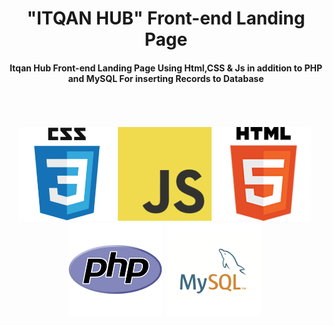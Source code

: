 <h1 align="center">"ITQAN HUB" Front-end Landing Page </h1>
<h4 align="center">Itqan Hub Front-end Landing Page Using Html,CSS & Js in addition to PHP and MySQL For inserting Records to Database</h4>
<br><br><br>
<div align="center">
 <img width=150px src="https://raw.githubusercontent.com/github/explore/80688e429a7d4ef2fca1e82350fe8e3517d3494d/topics/css/css.png">&nbsp;
<img width=150px src="https://raw.githubusercontent.com/github/explore/80688e429a7d4ef2fca1e82350fe8e3517d3494d/topics/javascript/javascript.png">&nbsp;
<img width=150px src="https://raw.githubusercontent.com/github/explore/80688e429a7d4ef2fca1e82350fe8e3517d3494d/topics/html/html.png">&nbsp;
<img width=150px src="https://raw.githubusercontent.com/github/explore/80688e429a7d4ef2fca1e82350fe8e3517d3494d/topics/php/php.png">&nbsp;
 <img width=150px src="https://raw.githubusercontent.com/github/explore/80688e429a7d4ef2fca1e82350fe8e3517d3494d/topics/mysql/mysql.png">&nbsp;
</div>
